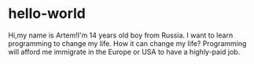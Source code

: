 # hello-world




Hi,my name is Artem!I'm 14 years old boy from Russia.
I want to learn programming to change my life. How it can change my life? Programming will afford me immigrate in the Europe or USA to have a highly-paid job.
